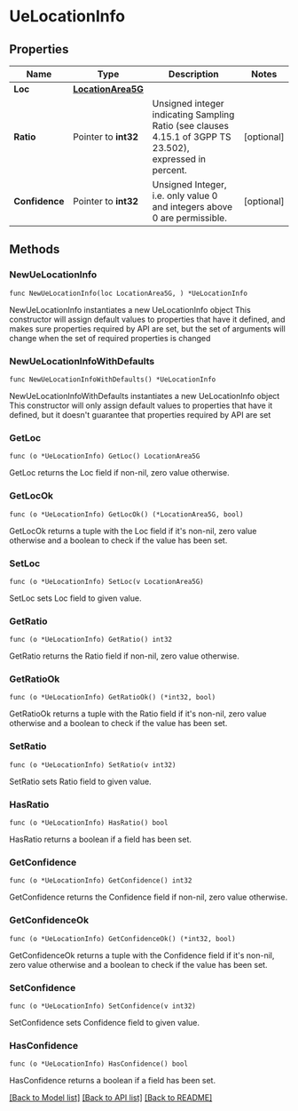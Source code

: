 # UeLocationInfo

## Properties

Name | Type | Description | Notes
------------ | ------------- | ------------- | -------------
**Loc** | [**LocationArea5G**](LocationArea5G.md) |  | 
**Ratio** | Pointer to **int32** | Unsigned integer indicating Sampling Ratio (see clauses 4.15.1 of 3GPP TS 23.502), expressed in percent.   | [optional] 
**Confidence** | Pointer to **int32** | Unsigned Integer, i.e. only value 0 and integers above 0 are permissible. | [optional] 

## Methods

### NewUeLocationInfo

`func NewUeLocationInfo(loc LocationArea5G, ) *UeLocationInfo`

NewUeLocationInfo instantiates a new UeLocationInfo object
This constructor will assign default values to properties that have it defined,
and makes sure properties required by API are set, but the set of arguments
will change when the set of required properties is changed

### NewUeLocationInfoWithDefaults

`func NewUeLocationInfoWithDefaults() *UeLocationInfo`

NewUeLocationInfoWithDefaults instantiates a new UeLocationInfo object
This constructor will only assign default values to properties that have it defined,
but it doesn't guarantee that properties required by API are set

### GetLoc

`func (o *UeLocationInfo) GetLoc() LocationArea5G`

GetLoc returns the Loc field if non-nil, zero value otherwise.

### GetLocOk

`func (o *UeLocationInfo) GetLocOk() (*LocationArea5G, bool)`

GetLocOk returns a tuple with the Loc field if it's non-nil, zero value otherwise
and a boolean to check if the value has been set.

### SetLoc

`func (o *UeLocationInfo) SetLoc(v LocationArea5G)`

SetLoc sets Loc field to given value.


### GetRatio

`func (o *UeLocationInfo) GetRatio() int32`

GetRatio returns the Ratio field if non-nil, zero value otherwise.

### GetRatioOk

`func (o *UeLocationInfo) GetRatioOk() (*int32, bool)`

GetRatioOk returns a tuple with the Ratio field if it's non-nil, zero value otherwise
and a boolean to check if the value has been set.

### SetRatio

`func (o *UeLocationInfo) SetRatio(v int32)`

SetRatio sets Ratio field to given value.

### HasRatio

`func (o *UeLocationInfo) HasRatio() bool`

HasRatio returns a boolean if a field has been set.

### GetConfidence

`func (o *UeLocationInfo) GetConfidence() int32`

GetConfidence returns the Confidence field if non-nil, zero value otherwise.

### GetConfidenceOk

`func (o *UeLocationInfo) GetConfidenceOk() (*int32, bool)`

GetConfidenceOk returns a tuple with the Confidence field if it's non-nil, zero value otherwise
and a boolean to check if the value has been set.

### SetConfidence

`func (o *UeLocationInfo) SetConfidence(v int32)`

SetConfidence sets Confidence field to given value.

### HasConfidence

`func (o *UeLocationInfo) HasConfidence() bool`

HasConfidence returns a boolean if a field has been set.


[[Back to Model list]](../README.md#documentation-for-models) [[Back to API list]](../README.md#documentation-for-api-endpoints) [[Back to README]](../README.md)


